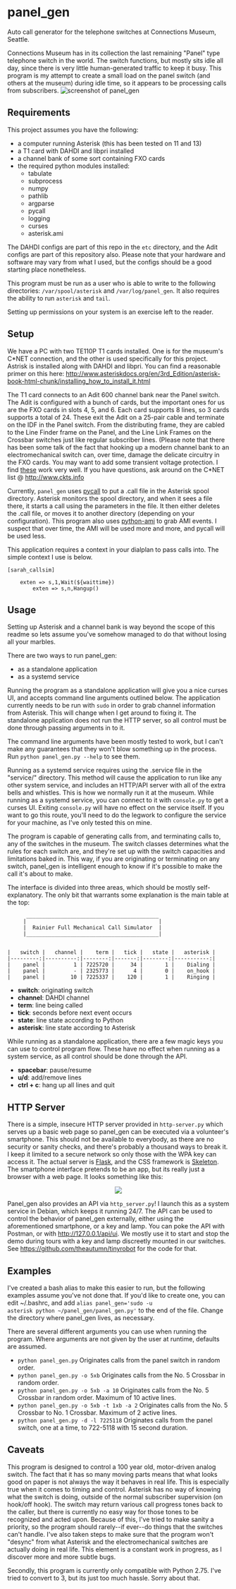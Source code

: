 # panel_gen 
Auto call generator for the telephone switches at Connections Museum, Seattle.

Connections Museum has in its collection the last remaining "Panel" type telephone switch in the world. The switch functions, but mostly sits idle all day, since there is very little human-generated traffic to keep it busy. This program is my attempt to create a small load on the panel switch (and others at the museum) during idle time, so it appears to be processing calls from subscribers.
![screenshot of panel_gen](samples/panel_gen.png "panel_gen main window")

Requirements
------------
This project assumes you have the following:
* a computer running Asterisk (this has been tested on 11 and 13)
* a T1 card with DAHDI and libpri installed
* a channel bank of some sort containing FXO cards
* the required python modules installed:
	* tabulate
	* subprocess
	* numpy
	* pathlib
	* argparse
	* pycall
	* logging
	* curses
	* asterisk.ami

The DAHDI configs are part of this repo in the <code>etc</code> directory, and the Adit configs are part of this repository also. Please note that your hardware and software may vary from what I used, but the configs should be a good starting place nonetheless.

This program must be run as a user who is able to write to the following directories:
<code>/var/spool/asterisk</code> and <code>/var/log/panel_gen</code>. 
It also requires the ability to run <code>asterisk</code> and <code>tail</code>.

Setting up permissions on your system is an exercise left to the reader.<br />


Setup
-----
We have a PC with two TE110P T1 cards installed. One is for the museum's C\*NET connection, and the other is used specifically for this project. Astrisk is installed along with DAHDI and libpri. You can find a reasonable primer on this here: http://www.asteriskdocs.org/en/3rd_Edition/asterisk-book-html-chunk/installing_how_to_install_it.html

The T1 card connects to an Adit 600 channel bank near the Panel switch. The Adit is configured with a bunch of cards, but the important ones for us are the FXO cards in slots 4, 5, and 6. Each card supports 8 lines, so 3 cards supports a total of 24. These exit the Adit on a 25-pair cable and terminate on the IDF in the Panel switch. From the distributing frame, they are cabled to the Line Finder frame on the Panel, and the Line Link Frames on the Crossbar switches just like regular subscriber lines. (Please note that there has been some talk of the fact that hooking up a modern channel bank to an electromechanical switch can, over time, damage the delicate circuitry in the FXO cards. You may want to add some transient voltage protection. I find [these](https://www.mouser.com/ProductDetail/on-semiconductor/p6ke68a/?qs=nEYkbyTNQ5k4oguMQnTOuQ%3d%3d&countrycode=US&currencycode=USD) work very well. If you have questions, ask around on the C\*NET list @ http://www.ckts.info

Currently, <code>panel_gen</code> uses [pycall](https://github.com/rdegges/pycall) to put a .call file in the Asterisk spool directory. Asterisk monitors the spool directory, and when it sees a file there, it starts a call using the parameters in the file. It then either deletes the .call file, or moves it to another directory (depending on your configuration). This program also uses [python-ami](https://github.com/ettoreleandrotognoli/python-ami) to grab AMI events. I suspect that over time, the AMI will be used more and more, and pycall will be used less. 

This application requires a context in your dialplan to pass calls into. The simple context I use is below.

```
[sarah_callsim]

	exten => s,1,Wait(${waittime})
        exten => s,n,Hangup()
```

Usage
-----
Setting up Asterisk and a channel bank is way beyond the scope of this readme so lets assume you've somehow managed to do that without losing all your marbles.

There are two ways to run panel_gen:
* as a standalone application
* as a systemd service

Running the program as a standalone application will give you a nice curses UI, and accepts command line arguments outlined below. The application currently needs to be run with `sudo` in order to grab channel information from Asterisk. This will change when I get around to fixing it. The standalone application does not run the HTTP server, so all control must be done through passing arguments in to it.

The command line arguments have been mostly tested to work, but I can't make any guarantees that they won't blow something up in the process. Run <code>python panel_gen.py --help</code> to see them.

Running as a systemd service requires using the .service file in the "service/" directory. This method will cause the application to run like any other system service, and includes an HTTP/API server with all of the extra bells and whistles. This is how we normally run it at the museum. While running as a systemd service, you can connect to it with `console.py` to get a curses UI. Exiting `console.py` will have no effect on the service itself. If you want to go this route, you'll need to do the legwork to configure the service for your machine, as I've only tested this on mine.

The program is capable of generating calls from, and terminating calls to, any of the switches in the museum. The switch classes determines what the rules for each switch are, and they're set up with the switch capacities and limitations baked in. This way, if you are originating or terminating on any switch, panel_gen is intelligent enough to know if it's possible to make the call it's about to make.

The interface is divided into three areas, which should be mostly self-explanatory. The only bit that warrants some explanation is the main table at the top:

````
      __________________________________________
     |                                          |
     |  Rainier Full Mechanical Call Simulator  |
     |__________________________________________|


|   switch |   channel |    term |   tick |   state |   asterisk |
|---------:|----------:|--------:|-------:|--------:|-----------:|
|    panel |         1 | 7225720 |     34 |       1 |    Dialing |
|    panel |         - | 2325773 |      4 |       0 |    on_hook |
|    panel |        10 | 7225337 |    120 |       1 |    Ringing |

````
* **switch**: originating switch
* **channel**: DAHDI channel
* **term**: line being called
* **tick**: seconds before next event occurs
* **state**: line state according to Python
* **asterisk**: line state according to Asterisk

While running as a standalone application, there are a few magic keys you can use to control program flow. These have no effect when running as a system service, as all control should be done through the API.
* **spacebar**: pause/resume
* **u/d**: add/remove lines
* **ctrl + c**: hang up all lines and quit

HTTP Server
-----------
There is a simple, insecure HTTP server provided in `http-server.py` which serves up a basic web page so panel_gen can be executed via a volunteer's smartphone. This should not be available to everybody, as there are no security or sanity checks, and there's probably a thousand ways to break it. I keep it limited to a secure network so only those with the WPA key can access it. The actual server is [Flask](https://github.com/pallets/flask), and the CSS framework is [Skeleton](https://github.com/dhg/Skeleton). The smartphone interface pretends to be an app, but its really just a browser with a web page. It looks something like this:
<p align="center">
  <img src="samples/IMG_0588.png">
</p>

Panel_gen also provides an API via `http_server.py`! I launch this as a system service in Debian, which keeps it running 24/7. The API can be used to control the behavior of panel_gen externally, either using the aforementioned smartphone, or a key and lamp. You can poke the API with Postman, or with http://127.0.0.1/api/ui. We mostly use it to start and stop the demo during tours with a key and lamp discreetly mounted in our switches. See https://github.com/theautumn/tinyrobot for the code for that.

Examples
-------
I've created a bash alias to make this easier to run, but the following examples assume you've not done that. If you'd like to create one, you can edit ~/.bashrc, and add <code>alias panel_gen='sudo -u asterisk python ~/panel_gen/panel_gen.py'</code> to the end of the file. Change the directory where panel_gen lives, as necessary.

There are several different arguments you can use when running the program. Where arguments are not given by the user at runtime, defaults are assumed.

* ````python panel_gen.py```` Originates calls from the panel switch in random order.
* ````python panel_gen.py -o 5xb```` Originates calls from the No. 5 Crossbar in random order.
* ````python panel_gen.py -o 5xb -a 10```` Originates calls from the No. 5 Crossbar in random order. Maximum of 10 active lines.
* ````python panel_gen.py -o 5xb -t 1xb -a 2```` Originates calls from the No. 5 Crossbar to No. 1 Crossbar. Maximum of 2 active lines.
* ````python panel_gen.py -d -l 7225118```` Originates calls from the panel switch, one at a time, to 722-5118 with 15 second duration.

Caveats
-------
This program is designed to control a 100 year old, motor-driven analog switch. The fact that it has so many moving parts means that what looks good on paper is not always the way it behaves in real life. This is especially true when it comes to timing and control. Asterisk has no way of knowing what the switch is doing, outside of the normal subscriber supervision (on hook/off hook). The switch may return various call progress tones back to the caller, but there is currently no easy way for those tones to be recognized and acted upon. Because of this, I've tried to make sanity a priority, so the program should rarely--if ever--do things that the switches can't handle. I've also taken steps to make sure that the program won't "desync" from what Asterisk and the electromechanical switches are actually doing in real life. This element is a constant work in progress, as I discover more and more subtle bugs.

Secondly, this program is currently only compatible with Python 2.75. I've tried to convert to 3, but its just too much hassle. Sorry about that.
